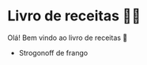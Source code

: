 # Livro de receitas :man_cook:

Olá! Bem vindo ao livro de receitas :wave:

- Strogonoff  de frango

  
